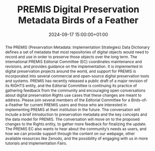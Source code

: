 ---
abstract: 'The PREMIS (Preservation Metadata: Implementation Strategies) Data Dictionary
  defines a set of metadata that most repositories of digital objects would need to
  record and use in order to preserve those objects over the long term. The international
  PREMIS Editorial Committee (EC) coordinates maintenance and revisions, and provides
  guidance on the implementation. It is implemented in digital preservation projects
  around the world, and support for PREMIS is incorporated into several commercial
  and open-source digital preservation tools and systems. PREMIS has recently released
  a public draft of a major revision of its RIGHTS entity, and the Editorial Committee
  is continuing its practice of gathering feedback from the community and encouraging
  open conversations about digital preservation Rights use cases that these changes
  are meant to address. Please join several members of the Editorial Committee for
  a Birds-of-a-Feather for current PREMIS users and those who are interested in implementing
  PREMIS at their institution in the future. The conversation will include a brief
  introduction to preservation metadata and the key concepts and the data model for
  PREMIS. The conversation will move on to the proposed changes to the Rights entity,
  to gather more feedback for finalizing the update. The PREMIS EC also wants to hear
  about the community’s needs as users, and how we can provide support through the
  content on our webpage, other available resources like Zenodo, and the possibility
  of engaging with us in more tutorials and Implementation Fairs.'
creators:
- Eld Zierau
- ' Jack O''Sullivan'
- ' Karin Bredenberg'
- ' Leslie Johnston'
- ' Micky Lindlar'
- ' Tracy Meehleib'
date: 2024-09-17 15:00:00+01:00
document_url: null
grand_parent: iPRES
institutions: []
keywords:
- metadata standards and implementation
- from document to data
landing_page_url: ''
language: eng
layout: publication
license: Creative Commons Attribution 4.0 (CC-BY-4.0)
notes_url: https://docs.google.com/document/d/1vyhwBu78eI0yvvxuGl2EdF5adNlw8lh7hgf4d4ZEHIw/edit#heading=h.aar4tupij1po
parent: iPRES 2024
publication_type: birds of a feather
size: null
slides_url: ''
source_name: iPRES
stream_url: ''
title: PREMIS Digital Preservation Metadata Birds of a Feather
year: 2024
---